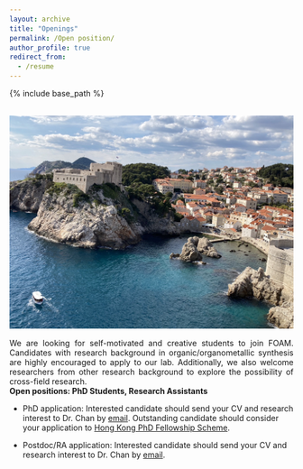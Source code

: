 ```yaml
---
layout: archive
title: "Openings"
permalink: /Open position/
author_profile: true
redirect_from:
  - /resume
---
```


{% include base_path %}

<br/> <img src='/images/IMG_0133.JPG'>

<div style="text-align: justify">
We are looking for self-motivated and creative students to join FOAM. Candidates with research background in organic/organometallic synthesis are highly encouraged to apply to our lab. Additionally, we also welcome researchers from other research background to explore the possibility of cross-field research.
</div>
<b>Open positions:  PhD Students, Research Assistants</b>


* PhD application: Interested candidate should send your CV and research interest to Dr. Chan by [email](mailto:chinychan2@cityu.edu.hk). Outstanding candidate should consider your application to [Hong Kong PhD Fellowship Scheme](https://www.cityu.edu.hk/pg/hong-kong-phd-fellowship-scheme).

* Postdoc/RA application: Interested candidate should send your CV and research interest to Dr. Chan by [email](mailto:chinychan2@cityu.edu.hk). 


